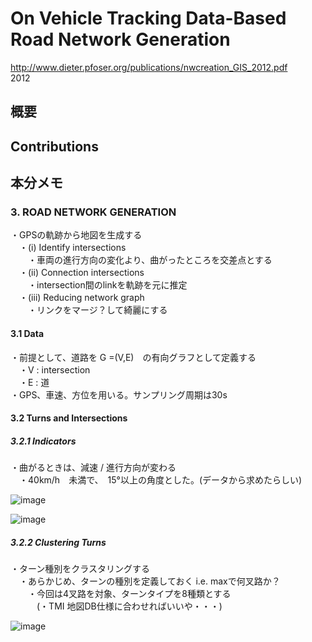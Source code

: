 # On Vehicle Tracking Data-Based Road Network Generation
http://www.dieter.pfoser.org/publications/nwcreation_GIS_2012.pdf  
2012  

## 概要


## Contributions

## 本分メモ
### 3. ROAD NETWORK GENERATION  
・GPSの軌跡から地図を生成する  
　・(i) Identify intersections  
　　・車両の進行方向の変化より、曲がったところを交差点とする  
　・(ii) Connection intersections  
　　・intersection間のlinkを軌跡を元に推定  
　・(iii) Reducing network graph  
　　・リンクをマージ？して綺麗にする  
  
#### 3.1 Data
・前提として、道路を G =(V,E)　の有向グラフとして定義する  
　・V : intersection  
　・E : 道  
・GPS、車速、方位を用いる。サンプリング周期は30s  
  
#### 3.2 Turns and Intersections
##### 3.2.1 Indicators
・曲がるときは、減速 / 進行方向が変わる  
　・40km/h　未満で、　15°以上の角度とした。(データから求めたらしい)  
  
![image](https://user-images.githubusercontent.com/30098187/70299582-a1cca500-1838-11ea-8a2c-c57528e2415a.png)  
  
![image](https://user-images.githubusercontent.com/30098187/70299622-c6288180-1838-11ea-9f15-6a1c01325876.png)  
  
##### 3.2.2 Clustering Turns  
・ターン種別をクラスタリングする  
　・あらかじめ、ターンの種別を定義しておく i.e. maxで何叉路か？  
　　・今回は4叉路を対象、ターンタイプを8種類とする  
　　　(・TMI 地図DB仕様に合わせればいいや・・・)  
  
 ![image](https://user-images.githubusercontent.com/30098187/70771705-5de81b80-1db5-11ea-9f33-7b6cb6b28151.png)  
  
